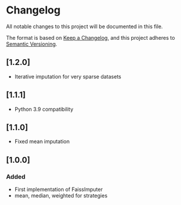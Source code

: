 # Changelog

All notable changes to this project will be documented in this file.

The format is based on [Keep a Changelog][],
and this project adheres to [Semantic Versioning][].

[keep a changelog]: https://keepachangelog.com/en/1.0.0/
[semantic versioning]: https://semver.org/spec/v2.0.0.html

## [1.2.0]

- Iterative imputation for very sparse datasets

## [1.1.1]

- Python 3.9 compatibility

## [1.1.0]

- Fixed mean imputation

## [1.0.0]

### Added

- First implementation of FaissImputer
- mean, median, weighted for strategies
